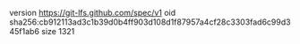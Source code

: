 version https://git-lfs.github.com/spec/v1
oid sha256:cb912113ad3c1b39d0b4ff903d108d1f87957a4cf28c3303fad6c99d345f1ab6
size 1321

